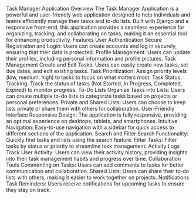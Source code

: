 Task Manager Application
Overview
The Task Manager Application is a powerful and user-friendly web application designed to help individuals and teams efficiently manage their tasks and to-do lists. Built with Django and a responsive front-end, this application provides a seamless experience for organizing, tracking, and collaborating on tasks, making it an essential tool for enhancing productivity.
Features
User Authentication
Secure Registration and Login: Users can create accounts and log in securely, ensuring that their data is protected.
Profile Management: Users can update their profiles, including personal information and profile pictures.
Task Management
Create and Edit Tasks: Users can easily create new tasks, set due dates, and edit existing tasks.
Task Prioritization: Assign priority levels (low, medium, high) to tasks to focus on what matters most.
Task Status Tracking: Track the status of tasks (Not Started, In Progress, Completed, Expired) to monitor progress.
To-Do Lists
Organize Tasks into Lists: Users can create multiple to-do lists to categorize tasks based on projects or personal preferences.
Private and Shared Lists: Users can choose to keep lists private or share them with others for collaboration.
User-Friendly Interface
Responsive Design: The application is fully responsive, providing an optimal experience on desktops, tablets, and smartphones.
Intuitive Navigation: Easy-to-use navigation with a sidebar for quick access to different sections of the application.
Search and Filter
Search Functionality: Quickly find tasks and lists using the search feature.
Filter Tasks: Filter tasks by status or priority to streamline task management.
Activity Logs
Track User Activity: Users can view their activity history, providing insights into their task management habits and progress over time.
Collaboration Tools
Commenting on Tasks: Users can add comments to tasks for better communication and collaboration.
Shared Lists: Users can share their to-do lists with others, making it easier to work together on projects.
Notifications
Task Reminders: Users receive notifications for upcoming tasks to ensure they stay on track.
